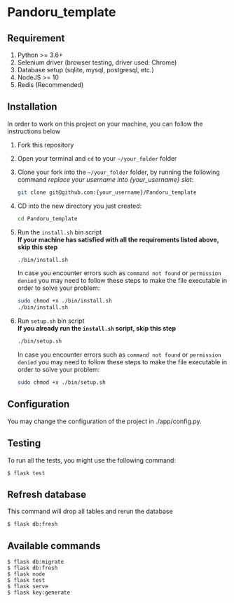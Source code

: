 # Pandoru_template
 
## Requirement

1. Python >= 3.6+
2. Selenium driver (browser testing, driver used: Chrome)
3. Database setup (sqlite, mysql, postgresql, etc.)
4. NodeJS >= 10
5. Redis (Recommended)

## Installation

In order to work on this project on your machine, you can follow the instructions below

1. Fork this repository 
2. Open your terminal and `cd` to your `~/your_folder` folder
3. Clone your fork into the `~/your_folder` folder, by running the following command *replace your username into {your_username} slot*:
    ```bash
    git clone git@github.com:{your_username}/Pandoru_template
    ```
4. CD into the new directory you just created:
    ```bash
    cd Pandoru_template
    ```

5. Run the `install.sh` bin script <br>
    **If your machine has satisfied with all the requirements listed above, skip this step**
    ```bash
    ./bin/install.sh
    ```
    In case you encounter errors such as `command not found` or `permission denied` you may need to follow these steps to make the file executable in order to solve your problem:
    ```bash
    sudo chmod +x ./bin/install.sh
    ./bin/install.sh
    ```

6. Run ```setup.sh``` bin script <br>
    **If you already run the ```install.sh``` script, skip this step**
    ```bash
    ./bin/setup.sh
    ```
    In case you encounter errors such as `command not found` or `permission denied` you may need to follow these steps to make the file executable in order to solve your problem:
    ```bash
    sudo chmod +x ./bin/setup.sh
    ```

## Configuration

You may change the configuration of the project in ./app/config.py. 

## Testing

To run all the tests, you might use the following command:
```
$ flask test
```

## Refresh database
This command will drop all tables and rerun the database

```
$ flask db:fresh
```

## Available commands

```
$ flask db:migrate 
$ flask db:fresh
$ flask node
$ flask test
$ flask serve
$ flask key:generate
```
